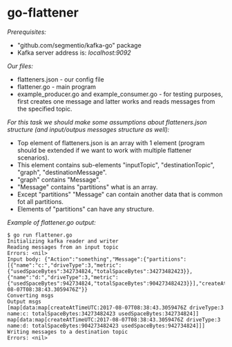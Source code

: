 # go-flattener

*Prerequisites:*
* "github.com/segmentio/kafka-go" package
* Kafka server address is: _localhost:9092_

*Our files:*
* flatteners.json - our config file
* flattener.go - main program
* example_producer.go and example_consumer.go - for testing purposes, first creates one message and latter works and reads messages from the specified topic.

*For this task we should make some assumptions about flatteners.json structure (and input/outpus messages structure as well):*
* Top element of flatteners.json is an array with 1 element (program should be extended if we want to work with multiple flattener scenarios).
* This element contains sub-elements "inputTopic", "destinationTopic", "graph", "destinationMessage".
* "graph" contains "Message".
* "Message" contains "partitions" what is an array.
* Except "partitions" "Message" can contain another data that is common fot all partitions.
* Elements of "partitions" can have any structure.

*Example of flattener.go output:*
```
$ go run flattener.go 
Initializing kafka reader and writer
Reading messages from an input topic
Errors: <nil>
Input body: {"Action":"something","Message":{"partitions":[{"name":"c:","driveType":3,"metric":{"usedSpaceBytes":342734824,"totalSpaceBytes":34273482423}},{"name":"d:","driveType":3,"metric":{"usedSpaceBytes":942734824,"totalSpaceBytes":904273482423}}],"createAtTimeUTC":"2017-08-07T08:38:43.3059476Z"}}
Converting msgs
Output msgs
[map[data:map[createAtTimeUTC:2017-08-07T08:38:43.3059476Z driveType:3 name:c: totalSpaceBytes:34273482423 usedSpaceBytes:342734824]] map[data:map[createAtTimeUTC:2017-08-07T08:38:43.3059476Z driveType:3 name:d: totalSpaceBytes:904273482423 usedSpaceBytes:942734824]]]
Writing messages to a destination topic
Errors: <nil>
```
